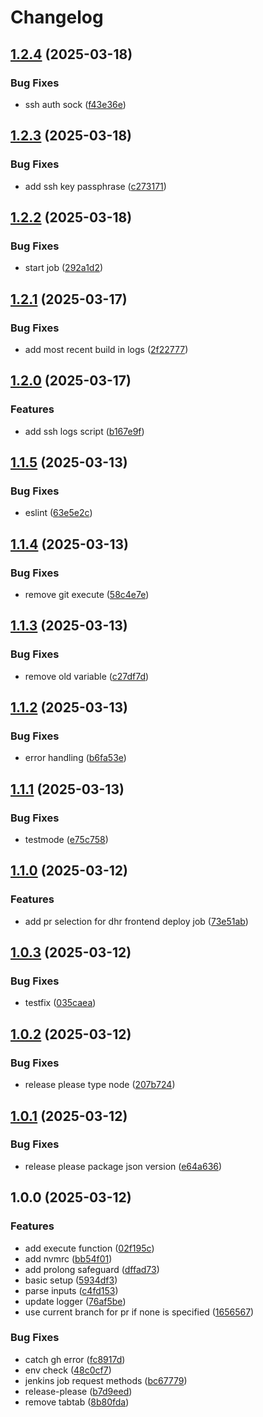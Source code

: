 # Changelog

## [1.2.4](https://github.com/olebergen/tapir/compare/v1.2.3...v1.2.4) (2025-03-18)


### Bug Fixes

* ssh auth sock ([f43e36e](https://github.com/olebergen/tapir/commit/f43e36e9beb205055526b6defa08074531395e13))

## [1.2.3](https://github.com/olebergen/tapir/compare/v1.2.2...v1.2.3) (2025-03-18)


### Bug Fixes

* add ssh key passphrase ([c273171](https://github.com/olebergen/tapir/commit/c273171ab2728de532ca1ba127ed6049c8f62f5b))

## [1.2.2](https://github.com/olebergen/tapir/compare/v1.2.1...v1.2.2) (2025-03-18)


### Bug Fixes

* start job ([292a1d2](https://github.com/olebergen/tapir/commit/292a1d24f2bd09b2a95871c98958ef897aee170e))

## [1.2.1](https://github.com/olebergen/tapir/compare/v1.2.0...v1.2.1) (2025-03-17)


### Bug Fixes

* add most recent build in logs ([2f22777](https://github.com/olebergen/tapir/commit/2f2277737952e738b799feb786a5ca1bb07d1a78))

## [1.2.0](https://github.com/olebergen/tapir/compare/v1.1.5...v1.2.0) (2025-03-17)


### Features

* add ssh logs script ([b167e9f](https://github.com/olebergen/tapir/commit/b167e9f671c99720c0b6a13362f014cc631ba38a))

## [1.1.5](https://github.com/olebergen/tapir/compare/v1.1.4...v1.1.5) (2025-03-13)


### Bug Fixes

* eslint ([63e5e2c](https://github.com/olebergen/tapir/commit/63e5e2c2fea96513c2da6b87cb417a444f645638))

## [1.1.4](https://github.com/olebergen/tapir/compare/v1.1.3...v1.1.4) (2025-03-13)


### Bug Fixes

* remove git execute ([58c4e7e](https://github.com/olebergen/tapir/commit/58c4e7e5a2626e22eb5843b6bc30bb8f012db2ef))

## [1.1.3](https://github.com/olebergen/tapir/compare/v1.1.2...v1.1.3) (2025-03-13)


### Bug Fixes

* remove old variable ([c27df7d](https://github.com/olebergen/tapir/commit/c27df7da17d13af736ea487d2b232ad0740f216f))

## [1.1.2](https://github.com/olebergen/tapir/compare/v1.1.1...v1.1.2) (2025-03-13)


### Bug Fixes

* error handling ([b6fa53e](https://github.com/olebergen/tapir/commit/b6fa53e8654f89b6ef04028200cf1bc3cad37b2b))

## [1.1.1](https://github.com/olebergen/tapir/compare/v1.1.0...v1.1.1) (2025-03-13)


### Bug Fixes

* testmode ([e75c758](https://github.com/olebergen/tapir/commit/e75c7581fdf01223b6e6fa175bf7fc4a629abcb5))

## [1.1.0](https://github.com/olebergen/tapir/compare/v1.0.3...v1.1.0) (2025-03-12)


### Features

* add pr selection for dhr frontend deploy job ([73e51ab](https://github.com/olebergen/tapir/commit/73e51abe3821eefe3e4eaea3169f501bd3d69cf5))

## [1.0.3](https://github.com/olebergen/tapir/compare/v1.0.2...v1.0.3) (2025-03-12)


### Bug Fixes

* testfix ([035caea](https://github.com/olebergen/tapir/commit/035caea5f05fcd212db12df561828dd0733f56f5))

## [1.0.2](https://github.com/olebergen/tapir/compare/v1.0.1...v1.0.2) (2025-03-12)


### Bug Fixes

* release please type node ([207b724](https://github.com/olebergen/tapir/commit/207b7240493aee44df84030b6a586cdfe15ea102))

## [1.0.1](https://github.com/olebergen/tapir/compare/v1.0.0...v1.0.1) (2025-03-12)


### Bug Fixes

* release please package json version ([e64a636](https://github.com/olebergen/tapir/commit/e64a636ce6e0172af93404a9cbded0bad662fbb0))

## 1.0.0 (2025-03-12)


### Features

* add execute function ([02f195c](https://github.com/olebergen/tapir/commit/02f195c6952b5281200968941aa9ddde8ef6143e))
* add nvmrc ([bb54f01](https://github.com/olebergen/tapir/commit/bb54f01ff5e1680b0fb965b369dc26dc35367cc2))
* add prolong safeguard ([dffad73](https://github.com/olebergen/tapir/commit/dffad7321c50f7461a66b7c919881e9ad20a1c12))
* basic setup ([5934df3](https://github.com/olebergen/tapir/commit/5934df38990521fbf5880475c7f406dbb44edb1e))
* parse inputs ([c4fd153](https://github.com/olebergen/tapir/commit/c4fd15344661e45ae07c6537dc568df50dea1b25))
* update logger ([76af5be](https://github.com/olebergen/tapir/commit/76af5be1cd505e0d108edc8c3a0ece045fa3100d))
* use current branch for pr if none is specified ([1656567](https://github.com/olebergen/tapir/commit/16565676e299a7c92a7376b42468774cb261f205))


### Bug Fixes

* catch gh error ([fc8917d](https://github.com/olebergen/tapir/commit/fc8917d09d7163a8bcc13f06e46ab15802fd4521))
* env check ([48c0cf7](https://github.com/olebergen/tapir/commit/48c0cf77c562131c90d27bf2498debffe360c697))
* jenkins job request methods ([bc67779](https://github.com/olebergen/tapir/commit/bc67779eda12300ec8f36aceb8c5cb58b4bc0d9e))
* release-please ([b7d9eed](https://github.com/olebergen/tapir/commit/b7d9eedfe000e9f1afc4e7c5941edeaf9cf08137))
* remove tabtab ([8b80fda](https://github.com/olebergen/tapir/commit/8b80fda9daf8b4ed04cd51c7e337a49a6c216ab4))
